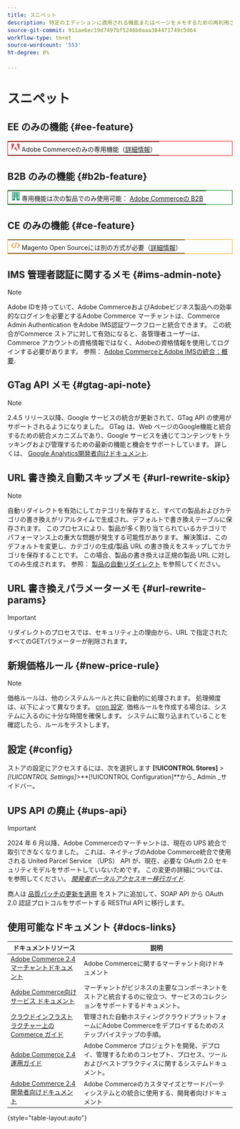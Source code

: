 ```yaml
---
title: スニペット
description: 特定のエディションに適用される機能またはページをメモするための再利用されたメモと視覚的要素
source-git-commit: 911ae6ec19d7497bf5246b0aaa384471749c5d64
workflow-type: tm+mt
source-wordcount: '553'
ht-degree: 0%

---
```


# スニペット

## EE のみの機能 {#ee-feature}

<table style="border:1px solid red">
<tr><td><img alt="Adobe Commerce機能" src="../assets/adobe-logo.svg" width="20" height="20" /> Adobe Commerceのみの専用機能（<a href="https://experienceleague.adobe.com/docs/commerce-admin/user-guides/home.html#product-editions">詳細情報</a>）</td></tr>
</table>

## B2B のみの機能 {#b2b-feature}

<table style="border:1px solid green">
<tr><td><img alt="Adobe Commerce機能の B2B" src="../assets/b2b.svg" width="20" height="20" /> 専用機能は次の製品でのみ使用可能： <a href="https://experienceleague.adobe.com/docs/commerce-admin/b2b/introduction.html?lang=en">Adobe Commerceの B2B</a></td></tr>
</table>

## CE のみの機能 {#ce-feature}

<table style="border:1px solid orange">
<tr><td><img alt="Magento Open Source機能" src="../assets/open-source.svg" width="20" height="20" /> Magento Open Sourceには別の方式が必要（<a href="https://experienceleague.adobe.com/docs/commerce-admin/user-guides/home.html#product-editions">詳細情報</a>）</td></tr>
</table>

## IMS 管理者認証に関するメモ {#ims-admin-note}

>[!NOTE]
>
>Adobe IDを持っていて、Adobe CommerceおよびAdobeビジネス製品への効率的なログインを必要とするAdobe Commerce マーチャントは、Commerce Admin Authentication をAdobe IMS認証ワークフローと統合できます。 この統合がCommerce ストアに対して有効になると、各管理者ユーザーは、Commerce アカウントの資格情報ではなく、Adobeの資格情報を使用してログインする必要があります。 参照： [Adobe CommerceとAdobe IMSの統合：概要](/help/getting-started/adobe-ims-integration-overview.md).

## GTag API メモ {#gtag-api-note}

>[!NOTE]
>
>2.4.5 リリース以降、Google サービスの統合が更新されて、GTag API の使用がサポートされるようになりました。 GTag は、Web ページのGoogle機能と統合するための統合メカニズムであり、Google サービスを通じてコンテンツをトラッキングおよび管理するための最新の機能と機会をサポートしています。 詳しくは、 [Google Analytics開発者向けドキュメント](https://developers.google.com/analytics/devguides/collection/gtagjs).

## URL 書き換え自動スキップメモ {#url-rewrite-skip}

>[!NOTE]
>
>自動リダイレクトを有効にしてカテゴリを保存すると、すべての製品およびカテゴリの書き換えがリアルタイムで生成され、デフォルトで書き換えテーブルに保存されます。 このプロセスにより、製品が多く割り当てられているカテゴリでパフォーマンス上の重大な問題が発生する可能性があります。 解決策は、このデフォルトを変更し、カテゴリの生成/製品 URL の書き換えをスキップしてカテゴリを保存することです。 この場合、製品の書き換えは正規の製品 URL に対してのみ生成されます。 参照： [製品の自動リダイレクト](/help/merchandising-promotions/url-redirect-product-automatic.md) を参照してください。

## URL 書き換えパラメーターメモ {#url-rewrite-params}

>[!IMPORTANT]
>
>リダイレクトのプロセスでは、セキュリティ上の理由から、URL で指定されたすべてのGETパラメーターが削除されます。

## 新規価格ルール {#new-price-rule}

>[!NOTE]
>
>価格ルールは、他のシステムルールと共に自動的に処理されます。 処理頻度は、以下によって異なります。 [cron 設定](https://experienceleague.adobe.com/docs/commerce-operations/configuration-guide/cli/configure-cron-jobs.html). 価格ルールを作成する場合は、システムに入るのに十分な時間を確保します。 システムに取り込まれていることを確認したら、ルールをテストします。

## 設定 {#config}

ストアの設定にアクセスするには、次を選択します **[!UICONTROL Stores]** > _[!UICONTROL Settings]_>**[!UICONTROL Configuration]**から_ Admin _サイドバー。

## UPS API の廃止 {#ups-api}

>[!IMPORTANT]
>
>2024 年 6 月以降、Adobe Commerceのマーチャントは、現在の UPS 統合で取引できなくなりました。 これは、ネイティブのAdobe Commerce統合で使用される United Parcel Service （UPS） API が、現在、必要な OAuth 2.0 セキュリティモデルをサポートしていないためです。 この変更の詳細については、を参照してください。 [_開発者ポータルアクセスキー移行ガイド_](https://developer.ups.com/oauth-developer-guide). <br/>
>
>商人は [品質パッチの更新を適用](https://experienceleague.adobe.com/docs/commerce-knowledge-base/kb/troubleshooting/known-issues-patches-attached/ups-shipping-method-integration-migration-from-soap-to-restful-api.html) をストアに追加して、SOAP API から OAuth 2.0 認証プロトコルをサポートする RESTful API に移行します。


## 使用可能なドキュメント {#docs-links}

| ドキュメントリソース | 説明 |
|----------------------- | ----------- |
| [Adobe Commerce 2.4 マーチャントドキュメント](../landing/home.md) | Adobe Commerceに関するマーチャント向けドキュメント |
| [Adobe Commerce向けサービス ドキュメント](https://experienceleague.adobe.com/docs/commerce-merchant-services/user-guides/home.html) | マーチャントがビジネスの主要なコンポーネントをストアと統合するのに役立つ、サービスのコレクションをサポートするドキュメント。 |
| [クラウドインフラストラクチャー上のCommerce ガイド](https://experienceleague.adobe.com/docs/commerce-cloud-service/user-guide/overview.html) | 管理された自動ホスティングクラウドプラットフォームにAdobe Commerceをデプロイするためのステップバイステップの手順。 |
| [Adobe Commerce 2.4 運用ガイド](https://experienceleague.adobe.com/docs/commerce-operations/operational-guides/home.html) | Adobe Commerce プロジェクトを開発、デプロイ、管理するためのコンセプト、プロセス、ツールおよびベストプラクティスに関するシステムドキュメント。 |
| [Adobe Commerce 2.4 開発者向けドキュメント](https://developer.adobe.com/commerce/docs) | Adobe Commerceのカスタマイズとサードパーティシステムとの統合に使用する、開発者向けドキュメント |

{style="table-layout:auto"}
